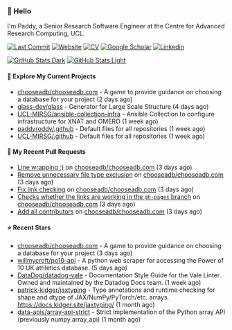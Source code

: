 ### 👋 Hello

I'm Paddy, a Senior Research Software Engineer at the Centre for Advanced
Research Computing, UCL.

[![Last Commit](https://img.shields.io/github/last-commit/paddyroddy/paddyroddy/main?label=updated)](https://github.com/paddyroddy)
[![Website](https://img.shields.io/badge/GitHub%20Pages-222?logo=githubpages&logoColor=fff&style=for-the-badge&style=flat)](https://paddyroddy.github.io)
[![CV](https://img.shields.io/badge/CV-PDF-pink.svg)](https://paddyroddy.github.io/cv)
[![Google Scholar](https://img.shields.io/badge/Google%20Scholar-4285F4?logo=googlescholar&logoColor=fff&style=for-the-badge&style=flat)](https://scholar.google.com/citations?user=OFigHUwAAAAJ)
[![Linkedin](https://img.shields.io/badge/LinkedIn-0A66C2?logo=linkedin&logoColor=fff&style=for-the-badge&style=flat)](https://www.linkedin.com/in/patrickjamesroddy)

[![GitHub Stats Dark](https://github-readme-stats-paddyroddy.vercel.app/api?username=paddyroddy&disable_animations=true&hide_border=true&hide_title=true&include_all_commits=true&rank_icon=github&show=prs_merged,reviews&show_icons=true&theme=tokyonight)](https://github.com/paddyroddy/paddyroddy#gh-dark-mode-only)
[![GitHub Stats Light](https://github-readme-stats-paddyroddy.vercel.app/api?username=paddyroddy&disable_animations=true&hide_border=true&hide_title=true&include_all_commits=true&rank_icon=github&show=prs_merged,reviews&show_icons=true&theme=default)](https://github.com/paddyroddy/paddyroddy#gh-light-mode-only)

#### 👷 Explore My Current Projects

- [chooseadb/chooseadb.com](https://github.com/chooseadb/chooseadb.com) - A game to provide guidance on choosing a database for your project
  (2 days ago)
- [glass-dev/glass](https://github.com/glass-dev/glass) - Generator for Large Scale Structure
  (4 days ago)
- [UCL-MIRSG/ansible-collection-infra](https://github.com/UCL-MIRSG/ansible-collection-infra) - Ansible Collection to configure infrastructure for XNAT and OMERO
  (1 week ago)
- [paddyroddy/.github](https://github.com/paddyroddy/.github) - Default files for all repositories
  (1 week ago)
- [UCL-MIRSG/.github](https://github.com/UCL-MIRSG/.github) - Default files for all repositories
  (1 week ago)

#### 🔨 My Recent Pull Requests

- [Line wrapping :)](https://github.com/chooseadb/chooseadb.com/pull/50) on [chooseadb/chooseadb.com](https://github.com/chooseadb/chooseadb.com)
  (3 days ago)
- [Remove unnecessary file type exclusion](https://github.com/chooseadb/chooseadb.com/pull/37) on [chooseadb/chooseadb.com](https://github.com/chooseadb/chooseadb.com)
  (3 days ago)
- [Fix link checking](https://github.com/chooseadb/chooseadb.com/pull/35) on [chooseadb/chooseadb.com](https://github.com/chooseadb/chooseadb.com)
  (3 days ago)
- [Checks whether the links are working in the `gh-pages` branch](https://github.com/chooseadb/chooseadb.com/pull/34) on [chooseadb/chooseadb.com](https://github.com/chooseadb/chooseadb.com)
  (3 days ago)
- [Add all contributors](https://github.com/chooseadb/chooseadb.com/pull/23) on [chooseadb/chooseadb.com](https://github.com/chooseadb/chooseadb.com)
  (3 days ago)

#### ⭐ Recent Stars

- [chooseadb/chooseadb.com](https://github.com/chooseadb/chooseadb.com) - A game to provide guidance on choosing a database for your project
  (3 days ago)
- [willmycroft/po10-api](https://github.com/willmycroft/po10-api) - A python web scraper for accessing the Power of 10 UK athletics database.
  (5 days ago)
- [DataDog/datadog-vale](https://github.com/DataDog/datadog-vale) - Documentation Style Guide for the Vale Linter. Owned and maintained by the Datadog Docs team.
  (1 week ago)
- [patrick-kidger/jaxtyping](https://github.com/patrick-kidger/jaxtyping) - Type annotations and runtime checking for shape and dtype of JAX/NumPy/PyTorch/etc. arrays. https://docs.kidger.site/jaxtyping/
  (1 month ago)
- [data-apis/array-api-strict](https://github.com/data-apis/array-api-strict) - Strict implementation of the Python array API (previously numpy.array_api)
  (1 month ago)
